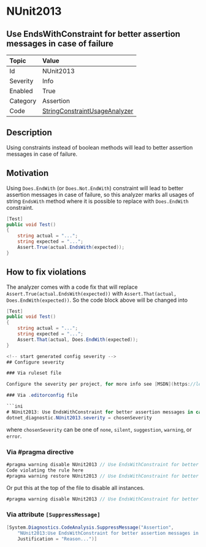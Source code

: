 # NUnit2013

## Use EndsWithConstraint for better assertion messages in case of failure

| Topic    | Value
| :--      | :--
| Id       | NUnit2013
| Severity | Info
| Enabled  | True
| Category | Assertion
| Code     | [StringConstraintUsageAnalyzer](https://github.com/nunit/nunit.analyzers/blob/master/src/nunit.analyzers/ConstraintUsage/StringConstraintUsageAnalyzer.cs)

## Description

Using constraints instead of boolean methods will lead to better assertion messages in case of failure.

## Motivation

Using `Does.EndWith` (or `Does.Not.EndWith`) constraint will lead to better assertion messages in case of failure,
so this analyzer marks all usages of string `EndsWith` method where it is possible to replace
with `Does.EndWith` constraint.

```csharp
[Test]
public void Test()
{
    string actual = "...";
    string expected = "...";
    Assert.True(actual.EndsWith(expected));
}
```

## How to fix violations

The analyzer comes with a code fix that will replace `Assert.True(actual.EndsWith(expected))` with
`Assert.That(actual, Does.EndWith(expected))`. So the code block above will be changed into

```csharp
[Test]
public void Test()
{
    string actual = "...";
    string expected = "...";
    Assert.That(actual, Does.EndWith(expected));
}

<!-- start generated config severity -->
## Configure severity

### Via ruleset file

Configure the severity per project, for more info see [MSDN](https://learn.microsoft.com/en-us/visualstudio/code-quality/using-rule-sets-to-group-code-analysis-rules?view=vs-2022).

### Via .editorconfig file

```ini
# NUnit2013: Use EndsWithConstraint for better assertion messages in case of failure
dotnet_diagnostic.NUnit2013.severity = chosenSeverity
```

where `chosenSeverity` can be one of `none`, `silent`, `suggestion`, `warning`, or `error`.

### Via #pragma directive

```csharp
#pragma warning disable NUnit2013 // Use EndsWithConstraint for better assertion messages in case of failure
Code violating the rule here
#pragma warning restore NUnit2013 // Use EndsWithConstraint for better assertion messages in case of failure
```

Or put this at the top of the file to disable all instances.

```csharp
#pragma warning disable NUnit2013 // Use EndsWithConstraint for better assertion messages in case of failure
```

### Via attribute `[SuppressMessage]`

```csharp
[System.Diagnostics.CodeAnalysis.SuppressMessage("Assertion",
    "NUnit2013:Use EndsWithConstraint for better assertion messages in case of failure",
    Justification = "Reason...")]
```
<!-- end generated config severity -->

